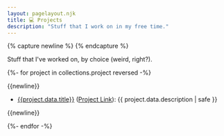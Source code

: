 ```yaml
---
layout: pagelayout.njk
title: 💻 Projects
description: "Stuff that I work on in my free time."
---
```


{% capture newline %}
{% endcapture %}

Stuff that I've worked on, by choice (weird, right?).


{%- for project in collections.project reversed -%}

{{newline}}

* [{{project.data.title}}]({{project.url}}) ([Project Link]({{project.data.projecturl}})): {{ project.data.description | safe }}


{{newline}}

{%- endfor -%}
